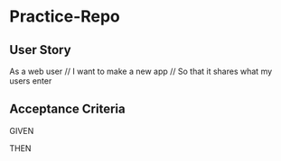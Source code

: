 # Practice-Repo

## User Story
As a web user 
// I want to make a new app
// So that it shares what my users enter

## Acceptance Criteria

GIVEN 



THEN 

